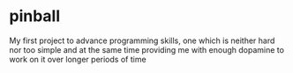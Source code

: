 # pinball
My first project to advance programming skills, one which is neither hard nor too simple and at the same time providing me with enough dopamine to work on it over longer periods of time
